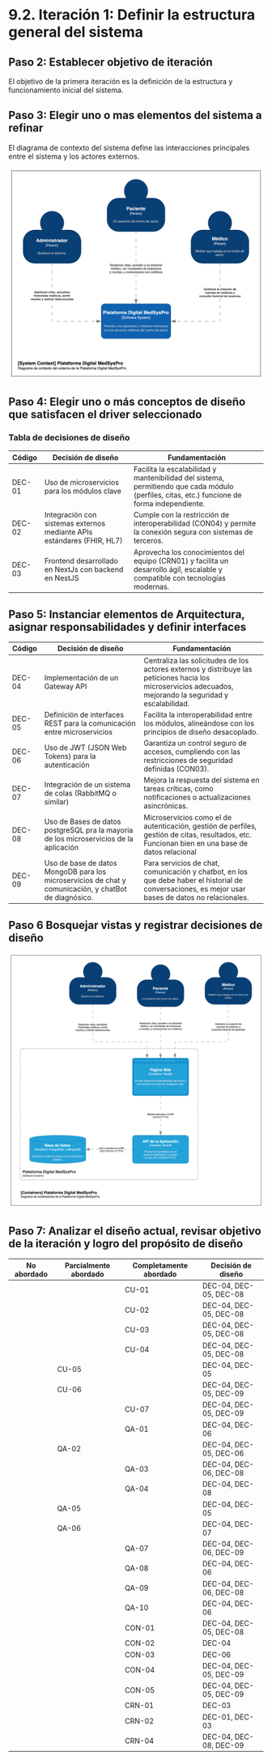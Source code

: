 # 9.2. Iteración 1: Definir la estructura general del sistema

## Paso 2: Establecer objetivo de iteración

El objetivo de la primera iteración es la definición de la estructura y funcionamiento inicial del sistema.

## Paso 3: Elegir uno o mas elementos del sistema a refinar

El diagrama de contexto del sistema define las interacciones principales entre el sistema y los actores externos.

![Diagrama de Contexto](./diagrama-contexto.png)


## Paso 4: Elegir uno o más conceptos de diseño que satisfacen el driver seleccionado
### Tabla de decisiones de diseño

| Código  | Decisión de diseño                            | Fundamentación                                                                                                     |
|---------|-----------------------------------------------|-------------------------------------------------------------------------------------------------------------------|
| DEC-01  | Uso de microservicios para los módulos clave  | Facilita la escalabilidad y mantenibilidad del sistema, permitiendo que cada módulo (perfiles, citas, etc.) funcione de forma independiente. |
| DEC-02  | Integración con sistemas externos mediante APIs estándares (FHIR, HL7) | Cumple con la restricción de interoperabilidad (CON04) y permite la conexión segura con sistemas de terceros.    |
| DEC-03  | Frontend desarrollado en NextJs con backend en NestJS | Aprovecha los conocimientos del equipo (CRN01) y facilita un desarrollo ágil, escalable y compatible con tecnologías modernas. |

## Paso 5: Instanciar elementos de Arquitectura, asignar responsabilidades y definir interfaces
| Código  | Decisión de diseño                                         | Fundamentación                                                                                                     |
|---------|------------------------------------------------------------|-------------------------------------------------------------------------------------------------------------------|
| DEC-04  | Implementación de un Gateway API                          | Centraliza las solicitudes de los actores externos y distribuye las peticiones hacia los microservicios adecuados, mejorando la seguridad y escalabilidad. |
| DEC-05  | Definición de interfaces REST para la comunicación entre microservicios | Facilita la interoperabilidad entre los módulos, alineándose con los principios de diseño desacoplado.            |
| DEC-06  | Uso de JWT (JSON Web Tokens) para la autenticación         | Garantiza un control seguro de accesos, cumpliendo con las restricciones de seguridad definidas (CON03).           |
| DEC-07  | Integración de un sistema de colas (RabbitMQ o similar)    | Mejora la respuesta del sistema en tareas críticas, como notificaciones o actualizaciones asincrónicas.            |
|DEC-08| Uso de Bases de datos postgreSQL pra la mayoria de los microservicios de la aplicación| Microservicios como el de autenticación, gestión de perfiles, gestión de citas, resultados, etc. Funcionan bien en una base de datos relacional|
|DEC-09|Uso de base de datos MongoDB para los microservicios de chat y comunicación, y chatBot de diagnósico. | Para servicios de chat, comunicación y chatbot, en los que debe haber el historial de conversaciones, es mejor usar bases de datos no relacionales.|

## Paso 6 Bosquejar vistas y registrar decisiones de diseño
![Diagrama de contenedores](./diagrama-contenedores.png)

## Paso 7: Analizar el diseño actual, revisar objetivo de la iteración y logro del propósito de diseño

| No abordado | Parcialmente abordado | Completamente abordado | Decisión de diseño       |
|-------------|------------------------|-------------------------|--------------------------|
|             |                        | CU-01                  | DEC-04, DEC-05, DEC-08  |
|             |                        | CU-02                  | DEC-04, DEC-05, DEC-08  |
|             |                        | CU-03                  | DEC-04, DEC-05, DEC-08  |
|             |                        | CU-04                  | DEC-04, DEC-05, DEC-08  |
|             | CU-05                  |                         | DEC-04, DEC-05          |
|             | CU-06                  |                         | DEC-04, DEC-05, DEC-09  |
|             |                        | CU-07                  | DEC-04, DEC-05, DEC-09  |
|             |                        | QA-01                  | DEC-04, DEC-06          |
|             | QA-02                  |                         | DEC-04, DEC-05, DEC-06  |
|             |                        | QA-03                  | DEC-04, DEC-06, DEC-08  |
|             |                        | QA-04                  | DEC-04, DEC-08          |
|             | QA-05                  |                         | DEC-04, DEC-05          |
|             | QA-06                  |                         | DEC-04, DEC-07          |
|             |                        | QA-07                  | DEC-04, DEC-06, DEC-09  |
|             |                        | QA-08                  | DEC-04, DEC-06          |
|             |                        | QA-09                  | DEC-04, DEC-06, DEC-08  |
|             |                        | QA-10                  | DEC-04, DEC-06          |
|             |                        | CON-01                 | DEC-04, DEC-05, DEC-08  |
|             |                        | CON-02                 | DEC-04                  |
|             |                        | CON-03                 | DEC-06                  |
|             |                        | CON-04                 | DEC-04, DEC-05, DEC-09  |
|             |                        | CON-05                 | DEC-04, DEC-05, DEC-09  |
|             |                        | CRN-01                 | DEC-03                  |
|             |                        | CRN-02                 | DEC-01, DEC-03          |
|             |                        | CRN-04                 | DEC-04, DEC-08, DEC-09  |







